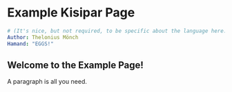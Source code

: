 # Example Kisipar Page

```yaml
# (It's nice, but not required, to be specific about the language here.)
Author: Thelonius Mönch
Hamand: "EGGS!"
```

## Welcome to the Example Page!

A paragraph is all you need.
